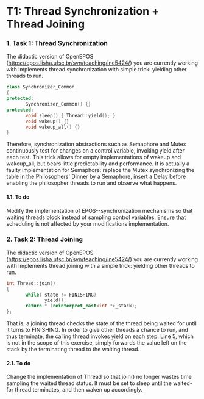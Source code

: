# T1: Thread Synchronization + Thread Joining

### 1. Task 1: Thread Synchronization

The didactic version of OpenEPOS (https://epos.lisha.ufsc.br/svn/teaching/ine5424/) you are currently working with implements thread synchronization with simple trick: yielding other threads to run.

```c++
class Synchronizer_Common
{
protected:
       Synchronizer_Common() {}
protected:
       void sleep() { Thread::yield(); }
       void wakeup() {}
       void wakeup_all() {}
}
```

Therefore, synchronization abstractions such as Semaphore and Mutex continuously test for changes on a control variable, invoking yield after each test. This trick allows for empty implementations of wakeup and wakeup_all, but bears little predictability and performance. It is actually a faulty implementation for Semaphore: replace the Mutex synchronizing the table in the Philosophers' Dinner by a Semaphore, insert a Delay before enabling the philosopher threads to run and observe what happens.

#### 1.1. To do

Modify the implementation of EPOS--synchronization mechanisms so that waiting threads block instead of sampling control variables. Ensure that scheduling is not affected by your modifications implementation.

### 2. Task 2: Thread Joining

The didactic version of OpenEPOS (https://epos.lisha.ufsc.br/svn/teaching/ine5424/) you are currently working with implements thread joining with a simple trick: yielding other threads to run.

```c++	
int Thread::join()
{
       while( state != FINISHING)
              yield();
       return * (reinterpret_cast<int *>_stack);
};
```

That is, a joining thread checks the state of the thread being waited for until it turns to FINISHING. In order to give other threads a chance to run, and thus terminate, the calling thread invokes yield on each step. Line 5, which is not in the scope of this exercise, simply forwards the value left on the stack by the terminating thread to the waiting thread.

#### 2.1. To do

Change the implementation of Thread so that join() no longer wastes time sampling the waited thread status. It must be set to sleep until the waited-for thread terminates, and then waken up accordingly.
